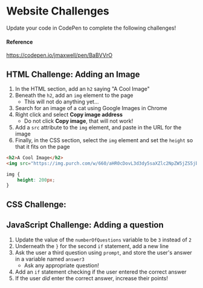 # Website Challenges
Update your code in CodePen to complete the following challenges!

#### Reference
https://codepen.io/jmaxwell/pen/BaBVVrO

## HTML Challenge: Adding an Image
1. In the HTML section, add an `h2` saying "A Cool Image"
1. Beneath the `h2`, add an `img` element to the page
    - This will not do anything yet...
1. Search for an image of a cat using Google Images in Chrome
1. Right click and select **Copy image address**
    - Do not click **Copy image**, that will not work!
1. Add a `src` attribute to the `img` element, and paste in the URL for the image
1. Finally, in the CSS section, select the `img` element and set the `height` so that it fits on the page

```html
<h2>A Cool Image</h2>
<img src="https://img.purch.com/w/660/aHR0cDovL3d3dy5saXZlc2NpZW5jZS5jb20vaW1hZ2VzL2kvMDAwLzEwNC84MTkvb3JpZ2luYWwvY3V0ZS1raXR0ZW4uanBn">
```

```css
img {
    height: 200px;
}
```

## CSS Challenge:

## JavaScript Challenge: Adding a question
1. Update the value of the `numberOfQuestions` variable to be `3` instead of `2`
1. Underneath the `}` for the second `if` statement, add a new line
1. Ask the user a third question using `prompt`, and store the user's answer in a variable named `answer3`
    - Ask any appropriate question!
1. Add an `if` statement checking if the user entered the correct answer
1. If the user _did_ enter the correct answer, increase their points!